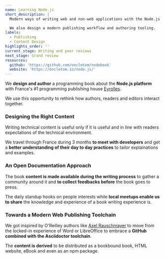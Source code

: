 ```yaml
---
name: Learning Node.js
short_description: |
  Modern ways of writing web and non-web applications with the Node.js platform.

  We also design a modern publishing workflow and authoring tooling.
labels:
  - Publishing
  - Content Design
highlights_order: ''
current_stage: Writing and peer reviews
next_stage: Grand review
resources:
  github: 'https://github.com/oncletom/nodebook'
  website: 'https://oncletom.io/node.js/'
---
```


We **design and author** a programming book about the **Node.js platform** with France's #1 programming publishing house [Eyrolles][eyrolles].

We use this opportunity to rethink how authors, readers and editors interact together.

### Designing the Right Content

Writing technical content is useful only if it is useful and in line with readers expectations of the technical environment.

We travel through France during 3 months **to meet with developers** and get a **better understanding of their day to day practices** to tailor explainations and examples.

### An Open Documentation Approach

The book **content is made available during the writing process** to gather a community around it and **to collect feedbacks before** the book goes to press.

The daily standup hooks on people interests while **local meetups enable us to share** the knowledge and experience of a book writing experience is.

### Towards a Modern Web Publishing Toolchain

We got inspired by O'Reilley authors like [Axel Rauschmayer][rauschma] to move from the locked-in experience of Word or LibreOffice to embrace a **GitHub combined with the Asciidoctor toolchain**.

The **content is derived** to be distributed as a bookbound book, HTML website, eBook and even as an npm package.

[eyrolles]: https://www.eyrolles.com/
[rauschma]: http://2ality.com/

